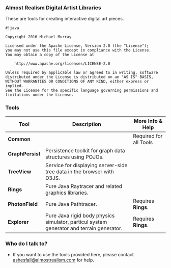 ### Almost Realism Digital Artist Libraries ###

These are tools for creating interactive digital art pieces.


```
#!java

Copyright 2016 Michael Murray

Licensed under the Apache License, Version 2.0 (the "License");
you may not use this file except in compliance with the License.
You may obtain a copy of the License at

    http://www.apache.org/licenses/LICENSE-2.0

Unless required by applicable law or agreed to in writing, software
distributed under the License is distributed on an "AS IS" BASIS,
WITHOUT WARRANTIES OR CONDITIONS OF ANY KIND, either express or implied.
See the License for the specific language governing permissions and
limitations under the License.
```

### Tools ###

| Tool | Description | More Info & Help |
|---|---|---|
| **Common** |   | Required for all Tools |
| **GraphPersist** | Persistence toolkit for graph data structures using POJOs. |  |
| **TreeView** | Service for displaying server-side tree data in the browser with D3JS. |  |
| **Rings** | Pure Java Raytracer and related graphics libraries. |  |
| **PhotonField** | Pure Java Pathtracer. | Requires **Rings**. |
| **Explorer** | Pure Java rigid body physics simulator, particul system generator and terrain generator. | Requires **Rings**. |


### Who do I talk to? ###

* If you want to use the tools provided here, please contact ashesfall@almostrealism.com for help.